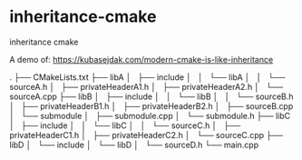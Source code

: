 # inheritance-cmake
inheritance cmake

A demo of: https://kubasejdak.com/modern-cmake-is-like-inheritance

.
├── CMakeLists.txt
├── libA
│   ├── include
│   │   └── libA
│   │       └── sourceA.h
│   ├── privateHeaderA1.h
│   ├── privateHeaderA2.h
│   └── sourceA.cpp
├── libB
│   ├── include
│   │   └── libB
│   │       └── sourceB.h
│   ├── privateHeaderB1.h
│   ├── privateHeaderB2.h
│   ├── sourceB.cpp
│   └── submodule
│       ├── submodule.cpp
│       └── submodule.h
├── libC
│   ├── include
│   │   └── libC
│   │       └── sourceC.h
│   ├── privateHeaderC1.h
│   ├── privateHeaderC2.h
│   └── sourceC.cpp
├── libD
│   └── include
│       └── libD
│           └── sourceD.h
└── main.cpp

